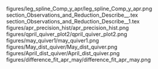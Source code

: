 figures/leg_spline_Comp_y_apr/leg_spline_Comp_y_apr.png
section_Observations_and_Reduction_Describe__.tex
section_Observations_and_Reduction_Describe__1.tex
figures/apr_precision_hist/apr_precision_hist.png
figures/qpril_quiver_plot2/qpril_quiver_plot2.png
figures/may_quiver1/may_quiver1.png
figures/May_dist_quiver/May_dist_quiver.png
figures/April_dist_quiver/April_dist_quiver.png
figures/difference_fit_apr_may/difference_fit_apr_may.png
